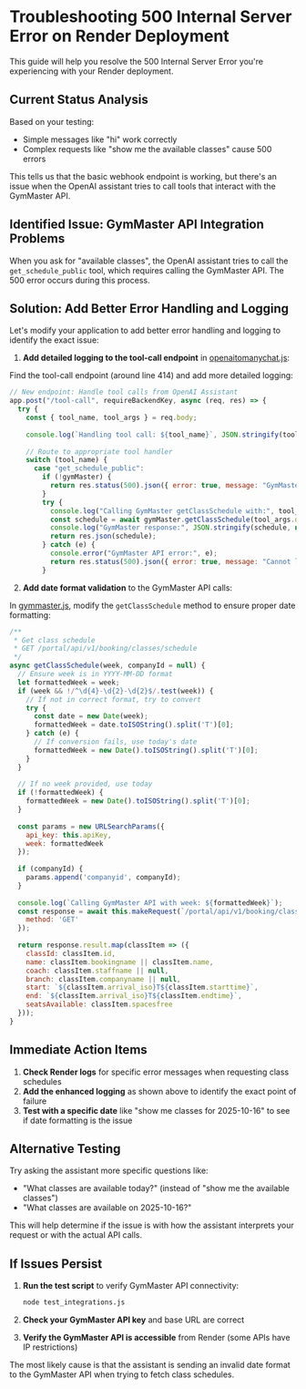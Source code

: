 # Troubleshooting 500 Internal Server Error on Render Deployment

This guide will help you resolve the 500 Internal Server Error you're experiencing with your Render deployment.

## Current Status Analysis

Based on your testing:
- Simple messages like "hi" work correctly
- Complex requests like "show me the available classes" cause 500 errors

This tells us that the basic webhook endpoint is working, but there's an issue when the OpenAI assistant tries to call tools that interact with the GymMaster API.

## Identified Issue: GymMaster API Integration Problems

When you ask for "available classes", the OpenAI assistant tries to call the `get_schedule_public` tool, which requires calling the GymMaster API. The 500 error occurs during this process.

## Solution: Add Better Error Handling and Logging

Let's modify your application to add better error handling and logging to identify the exact issue:

1. **Add detailed logging to the tool-call endpoint** in [openaitomanychat.js](file:///c%3A/Users/CH/Downloads/openaitomanychat/openaitomanychat.js):

Find the tool-call endpoint (around line 414) and add more detailed logging:

```javascript
// New endpoint: Handle tool calls from OpenAI Assistant
app.post("/tool-call", requireBackendKey, async (req, res) => {
  try {
    const { tool_name, tool_args } = req.body;
    
    console.log(`Handling tool call: ${tool_name}`, JSON.stringify(tool_args, null, 2));
    
    // Route to appropriate tool handler
    switch (tool_name) {
      case "get_schedule_public":
        if (!gymMaster) {
          return res.status(500).json({ error: true, message: "GymMaster API not configured" });
        }
        try {
          console.log("Calling GymMaster getClassSchedule with:", tool_args.date_from, tool_args.branchId);
          const schedule = await gymMaster.getClassSchedule(tool_args.date_from, tool_args.branchId);
          console.log("GymMaster response:", JSON.stringify(schedule, null, 2));
          return res.json(schedule);
        } catch (e) {
          console.error("GymMaster API error:", e);
          return res.status(500).json({ error: true, message: "Cannot load schedule: " + e.message });
        }
```

2. **Add date format validation** to the GymMaster API calls:

In [gymmaster.js](file:///c%3A/Users/CH/Downloads/openaitomanychat/gymmaster.js), modify the `getClassSchedule` method to ensure proper date formatting:

```javascript
/**
 * Get class schedule
 * GET /portal/api/v1/booking/classes/schedule
 */
async getClassSchedule(week, companyId = null) {
  // Ensure week is in YYYY-MM-DD format
  let formattedWeek = week;
  if (week && !/^\d{4}-\d{2}-\d{2}$/.test(week)) {
    // If not in correct format, try to convert
    try {
      const date = new Date(week);
      formattedWeek = date.toISOString().split('T')[0];
    } catch (e) {
      // If conversion fails, use today's date
      formattedWeek = new Date().toISOString().split('T')[0];
    }
  }
  
  // If no week provided, use today
  if (!formattedWeek) {
    formattedWeek = new Date().toISOString().split('T')[0];
  }
  
  const params = new URLSearchParams({
    api_key: this.apiKey,
    week: formattedWeek
  });
  
  if (companyId) {
    params.append('companyid', companyId);
  }
  
  console.log(`Calling GymMaster API with week: ${formattedWeek}`);
  const response = await this.makeRequest(`/portal/api/v1/booking/classes/schedule?${params.toString()}`, {
    method: 'GET'
  });
  
  return response.result.map(classItem => ({
    classId: classItem.id,
    name: classItem.bookingname || classItem.name,
    coach: classItem.staffname || null,
    branch: classItem.companyname || null,
    start: `${classItem.arrival_iso}T${classItem.starttime}`,
    end: `${classItem.arrival_iso}T${classItem.endtime}`,
    seatsAvailable: classItem.spacesfree
  }));
}
```

## Immediate Action Items

1. **Check Render logs** for specific error messages when requesting class schedules
2. **Add the enhanced logging** as shown above to identify the exact point of failure
3. **Test with a specific date** like "show me classes for 2025-10-16" to see if date formatting is the issue

## Alternative Testing

Try asking the assistant more specific questions like:
- "What classes are available today?" (instead of "show me the available classes")
- "What classes are available on 2025-10-16?"

This will help determine if the issue is with how the assistant interprets your request or with the actual API calls.

## If Issues Persist

1. **Run the test script** to verify GymMaster API connectivity:
   ```bash
   node test_integrations.js
   ```

2. **Check your GymMaster API key** and base URL are correct
3. **Verify the GymMaster API is accessible** from Render (some APIs have IP restrictions)

The most likely cause is that the assistant is sending an invalid date format to the GymMaster API when trying to fetch class schedules.